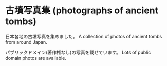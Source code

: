 # 古墳写真集 (photographs of ancient tombs)

日本各地の古墳写真を集めました。
A collection of photos of ancient tombs from around Japan.

パブリックドメイン(著作権なし)の写真を載せています。
Lots of public domain photos are available.

